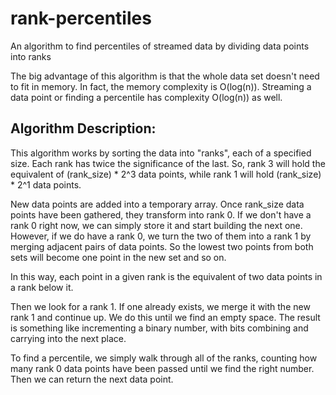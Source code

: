 # rank-percentiles
An algorithm to find percentiles of streamed data by dividing data points into ranks

The big advantage of this algorithm is that the whole data set doesn't need to fit in memory. In fact, the memory complexity is O(log(n)). Streaming a data point or finding a percentile has complexity O(log(n)) as well. 

## Algorithm Description: 

This algorithm works by sorting the data into "ranks", each of a specified size. Each rank has twice the significance of the last. So, rank 3 will hold the equivalent of (rank_size) * 2^3 data points, while rank 1 will hold (rank_size) * 2^1 data points. 

New data points are added into a temporary array. Once rank_size data points have been gathered, they transform into rank 0. If we don't have a rank 0 right now, we can simply store it and start building the next one. However, if we do have a rank 0, we turn the two of them into a rank 1 by merging adjacent pairs of data points. So the lowest two points from both sets will become one point in the new set and so on. 

In this way, each point in a given rank is the equivalent of two data points in a rank below it. 

Then we look for a rank 1. If one already exists, we merge it with the new rank 1 and continue up. We do this until we find an empty space. The result is something like incrementing a binary number, with bits combining and carrying into the next place. 

To find a percentile, we simply walk through all of the ranks, counting how many rank 0 data points have been passed until we find the right number. Then we can return the next data point. 
